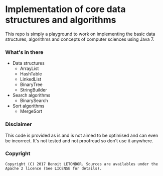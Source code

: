 # Implementation of core data structures and algorithms

This repo is simply a playground to work on implementing the basic data structures, algorithms and concepts of computer sciences using Java 7.

### What's in there

- Data structures
    - ArrayList
    - HashTable
    - LinkedList
    - BinaryTree
    - StringBuilder
- Search algorithms
    - BinarySearch
- Sort algorithms
    - MergeSort

### Disclaimer

This code is provided as is and is not aimed to be optimised and can even be incorrect. 
It's not tested and not proofread so don't use it anywhere.

### Copyright

    Copyright (C) 2017 Benoit LETONDOR. Sources are availables under the Apache 2 licence (See LICENSE for details).